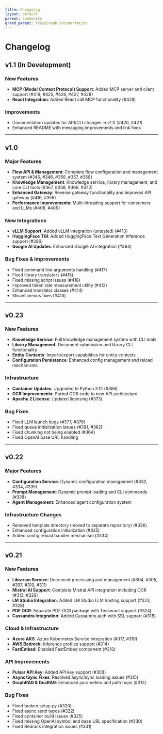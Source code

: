 ```yaml
---
title: Changelog
layout: default
parent: Community
grand_parent: TrustGraph Documentation
---
```


# Changelog

## v1.1 (In Development)
### New Features
- **MCP (Model Context Protocol) Support**: Added MCP server and client support (#419, #425, #426, #427, #428)
- **React Integration**: Added React call MCP functionality (#428)

### Improvements
- Documentation updates for API/CLI changes in v1.0 (#420, #421)
- Enhanced README with messaging improvements and link fixes

---

## v1.0
### Major Features
- **Flow API & Management**: Complete flow configuration and management system (#345, #346, #356, #357, #358)
- **Knowledge Management**: Knowledge service, library management, and core CLI tools (#367, #368, #369, #372)
- **Enhanced Gateway**: Reverse gateway functionality and improved API gateway (#416, #356)
- **Performance Improvements**: Multi-threading support for consumers and LLMs (#408, #409)

### New Integrations
- **vLLM Support**: Added vLLM integration (untested) (#410)
- **HuggingFace TGI**: Added HuggingFace Text Generation Inference support (#396)
- **Google AI Updates**: Enhanced Google AI integration (#394)

### Bug Fixes & Improvements
- Fixed command line arguments handling (#417)
- Fixed library translators (#415)
- Fixed missing script issues (#418)
- Improved token rate measurement utility (#412)
- Enhanced translator classes (#414)
- Miscellaneous fixes (#413)

---

## v0.23
### New Features
- **Knowledge Service**: Full knowledge management system with CLI tools
- **Library Management**: Document submission and library CLI functionality
- **Entity Contexts**: Import/export capabilities for entity contexts
- **Configuration Persistence**: Enhanced config management and reload mechanisms

### Infrastructure
- **Container Updates**: Upgraded to Python 3.12 (#386)
- **OCR Improvements**: Ported OCR code to new API architecture
- **Apache 2 License**: Updated licensing (#373)

### Bug Fixes
- Fixed LLM launch bugs (#377, #378)
- Fixed queue initialization issues (#381, #382)
- Fixed chunking not being enabled (#364)
- Fixed OpenAI base URL handling

---

## v0.22
### Major Features
- **Configuration Service**: Dynamic configuration management (#332, #334, #335)
- **Prompt Management**: Dynamic prompt loading and CLI commands (#338)
- **Agent Management**: Enhanced agent configuration system

### Infrastructure Changes
- Removed template directory (moved to separate repository) (#336)
- Enhanced configuration initialization (#335)
- Added config reload handler mechanism (#334)

---

## v0.21
### New Features
- **Librarian Service**: Document processing and management (#304, #305, #307, #310, #311)
- **Mistral AI Support**: Complete Mistral API integration including OCR (#313, #326)
- **LM Studio Integration**: Added LM Studio LLM hosting support (#323, #328)
- **PDF OCR**: Separate PDF OCR package with Tesseract support (#324)
- **Cassandra Integration**: Added Cassandra auth with SSL support (#318)

### Cloud & Infrastructure
- **Azure AKS**: Azure Kubernetes Service integration (#317, #319)
- **AWS Bedrock**: Inference profiles support (#314)
- **FastEmbed**: Enabled FastEmbed component (#316)

### API Improvements
- **Pulsar API Key**: Added API key support (#308)
- **Async/Sync Fixes**: Resolved async/sync loading issues (#315)
- **GraphRAG & DocRAG**: Enhanced parameters and path hops (#312)

### Bug Fixes
- Fixed broken setup.py (#320)
- Fixed async send typos (#322)
- Fixed container build issues (#325)
- Fixed missing OpenAI symbol and base URL specification (#330)
- Fixed Bedrock integration issues (#331)


